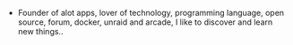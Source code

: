 - Founder of alot apps, lover of technology, programming language, open source, forum, docker, unraid and arcade, I like to discover and learn new things..
  <br>


























































































































































































































































































































































































































































































































































































































































































































































































































